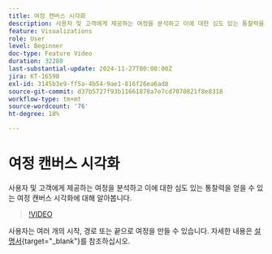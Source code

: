 ```yaml
---
title: 여정 캔버스 시각화
description: 사용자 및 고객에게 제공하는 여정을 분석하고 이에 대한 심도 있는 통찰력을 얻을 수 있는 여정 캔버스 시각화에 대해 알아봅니다.
feature: Visualizations
role: User
level: Beginner
doc-type: Feature Video
duration: 32280
last-substantial-update: 2024-11-27T00:00:00Z
jira: KT-16598
exl-id: 3145b3e9-ff5a-4b54-9ae1-816f26ea6ad8
source-git-commit: d37b5727f93b11661878a7e7cd7070821f8e8318
workflow-type: tm+mt
source-wordcount: '76'
ht-degree: 18%

---
```


# 여정 캔버스 시각화

사용자 및 고객에게 제공하는 여정을 분석하고 이에 대한 심도 있는 통찰력을 얻을 수 있는 여정 캔버스 시각화에 대해 알아봅니다.

>[!VIDEO](https://video.tv.adobe.com/v/3440602/?learn=on)

사용자는 여러 개의 시작, 경로 또는 끝으로 여정을 만들 수 있습니다. 자세한 내용은 [설명서](https://experienceleague.adobe.com/ko/docs/analytics-platform/using/cja-workspace/visualizations/journey-canvas/journey-canvas){target="_blank"}를 참조하십시오.
